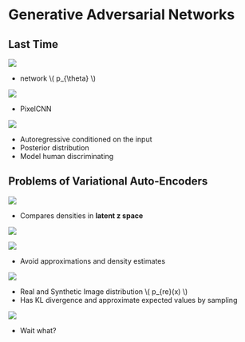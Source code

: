 # Generative Adversarial Networks

## Last Time

![](https://i.imgur.com/LCa14jA.png)

* network \\( p_{\theta} \\)


![](https://i.imgur.com/ADhTUfX.png)

* PixelCNN

![](https://i.imgur.com/jD6YkiT.png)

* Autoregressive conditioned on the input
* Posterior distribution
* Model human discriminating

## Problems of Variational Auto-Encoders

![](https://i.imgur.com/0ZfYPLQ.png)

* Compares densities in __latent z space__

![](https://i.imgur.com/hSX7tTl.png)

![](https://i.imgur.com/srG2XiI.png)

* Avoid approximations and density estimates

![](https://i.imgur.com/srG2XiI.png)

* Real and Synthetic Image distribution \\( p_{re}(x) \\)
* Has KL divergence and approximate expected values by sampling

![](https://i.imgur.com/VoRvTK5.png)

* Wait what?